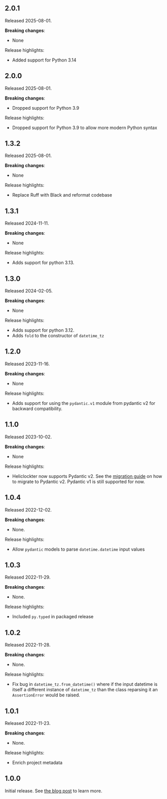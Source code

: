 2.0.1
-----

Released 2025-08-01.

**Breaking changes**:

- None

Release highlights:

- Added support for Python 3.14

2.0.0
-----

Released 2025-08-01.

**Breaking changes**:

- Dropped support for Python 3.9

Release highlights:

- Dropped support for Python 3.9 to allow more modern Python syntax

1.3.2
-----

Released 2025-08-01.

**Breaking changes**:

- None

Release highlights:

- Replace Ruff with Black and reformat codebase

1.3.1
-----

Released 2024-11-11.

**Breaking changes**:

- None

Release highlights:

- Adds support for python 3.13.

1.3.0
-----

Released 2024-02-05.

**Breaking changes**:

- None

Release highlights:

- Adds support for python 3.12.
- Adds `fold` to the constructor of `datetime_tz`

1.2.0
-----

Released 2023-11-16.

**Breaking changes**:

- None

Release highlights:

- Adds support for using the `pydantic.v1` module from pydantic v2 for backward compatibility.

1.1.0
-----

Released 2023-10-02.

**Breaking changes**:

- None

Release highlights:

- Heliclockter now supports Pydantic v2. See the
  [migration guide](https://docs.pydantic.dev/latest/migration/) on how to migrate to Pydantic v2.
  Pydantic v1 is still supported for now. 

1.0.4
-----

Released 2022-12-02.

**Breaking changes**:

- None.

Release highlights:

- Allow `pydantic` models to parse `datetime.datetime` input values

1.0.3
-----

Released 2022-11-29.

**Breaking changes**:

- None.

Release highlights:

- Included `py.typed` in packaged release

1.0.2
-----

Released 2022-11-28.

**Breaking changes**:

- None.

Release highlights:

- Fix bug in `datetime_tz.from_datetime()` where if the input datetime is itself a different instance of `datetime_tz` than the class reparsing it an `AssertionError` would be raised.

1.0.1
-----

Released 2022-11-23.

**Breaking changes**:

- None.

Release highlights:

- Enrich project metadata

1.0.0
-----

Initial release. See [the blog post](https://www.channable.com/tech/heliclockter-timezone-aware-datetimes-in-python) to learn more.